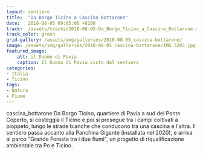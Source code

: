 ```yaml
---
layout: sentiero
title:  "Da Borgo Ticino a Cascina Bottarone"
date:   2018-08-05 09:05:00 +0100
track:  /assets/tracks/2018-08-05-Da_Borgo_Ticino_a_Cascina_Bottarone.gpx
track_color: green
grid-gallery: /assets/img/galleries/2018-08-05_cascina-bottarone/
image: /assets/img/galleries/2018-08-05_cascina-bottarone/IMG_3203.jpg
featured_image:
    alt: il Duomo di Pavia
    caption: Il Duomo di Pavia visto dal sentiero
categories:
- Italia
- Ticino
tags:
- Natura
- Fiume
---
```

cascina_bottarone
Da Borgo Ticino, quartiere di Pavia a sud del Ponte Coperto, si costeggia il Ticino e poi si prosegue tra i campi coltivati a pioppeto, lungo le strade bianche che conducono tra una cascina e l'altra. Il sentiero passa accanto alla Panchina Gigante (installata nel 2020), e arriva al parco "Grande Foresta tra i due fiumi", un progetto di riqualificazione ambientale tra Po e Ticino. 